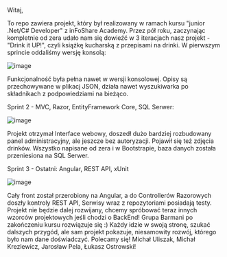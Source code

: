 Witaj,

To repo zawiera projekt, który był realizowany w ramach kursu "junior .Net/C# Developer" z inFoShare Academy. Przez pół roku, zaczynając kompletnie od zera udało nam się dowieźć w 3 iteracjach nasz projekt - "Drink it UP!", czyli książkę kucharską z przepisami na drinki. W pierwszym sprincie oddaliśmy wersję konsolą:

![image](https://github.com/infoshareacademy/JCSZR9-Barmani/assets/105741374/1537f52b-0ab9-4ccc-ba20-b0b2a5f527fc)

Funkcjonalność była pełna nawet w wersji konsolowej. Opisy są przechowywane w plikacj JSON, działa nawet wyszukiwarka po składnikach z podpowiedziami na bieżąco. 

Sprint 2 - MVC, Razor, EntityFramework Core, SQL Serwer:

![image](https://github.com/infoshareacademy/JCSZR9-Barmani/assets/105741374/b16f5d65-4978-4d8b-a14e-b1789d74e873)

Projekt otrzymał Interface webowy, doszedł dużo bardziej rozbudowany panel administracyjny, ale jeszcze bez autoryzacji. Pojawił się też zdjęcia drinków. Wszystko napisane od zera i w Bootstrapie, baza danych została przeniesiona na SQL Serwer.

Sprint 3 - Ostatni: Angular, REST API, xUnit

![image](https://github.com/infoshareacademy/JCSZR9-Barmani/assets/105741374/26baff9e-e41e-40fd-9523-5b3f17edf2b6)

Cały front został przerobiony na Angular, a do Controllerów Razorowych doszły kontroly REST API, Serwisy wraz z repozytoriami posiadają testy. 
Projekt nie będzie dalej rozwijany, chcemy spróbować teraz innych wzorców projektowych jeśli chodzi o BackEnd! 
Grupa Barmani po zakończeniu kursu rozwiązuje się :) Każdy idzie w swoją stronę, szukać dalszych przygód, ale sam projekt pokazuje, niesamowity rozwój, którego było nam dane doświadczyć. Polecamy się! Michał Uliszak, Michał Krezlewicz, Jarosław Pela, Łukasz Ostrowski!
